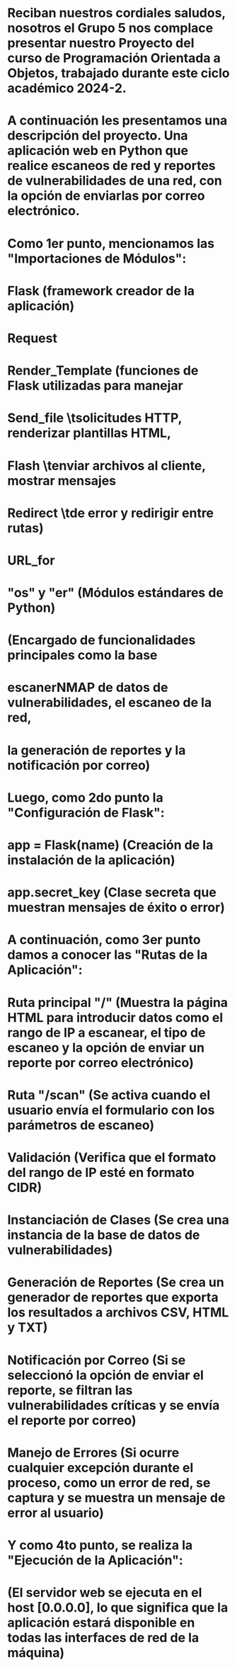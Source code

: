# Reciban nuestros cordiales saludos, nosotros el Grupo 5 nos complace presentar nuestro Proyecto del curso de Programación Orientada a Objetos, trabajado durante este ciclo académico 2024-2. 
# A continuación les presentamos una descripción del proyecto. Una aplicación web en Python que realice escaneos de red y reportes de vulnerabilidades de una red, con la opción de enviarlas por correo electrónico.



# Como 1er punto, mencionamos las "Importaciones de Módulos":

# Flask                           (framework creador de la aplicación)

  #   Request  
  #   Render_Template              (funciones de Flask utilizadas para manejar 
  #   Send_file                      \tsolicitudes HTTP, renderizar plantillas HTML,
  #   Flash                          \tenviar archivos al cliente, mostrar mensajes 
  #   Redirect                        \tde error y redirigir entre rutas)
  #   URL_for

# "os" y "er"                      (Módulos estándares de Python)

#                                  (Encargado de funcionalidades principales como la base 
# escanerNMAP                       de datos de vulnerabilidades, el escaneo de la red,
#                                   la generación de reportes y la notificación por correo) 
                                


# Luego, como 2do punto la "Configuración de Flask":

  #  app = Flask(__name__)          (Creación de la instalación de la aplicación)
  #  app.secret_key                 (Clase secreta que muestran mensajes de éxito o error) 



# A continuación, como 3er punto damos a conocer las "Rutas de la Aplicación":

# Ruta principal "/"                (Muestra la página HTML para introducir datos como el rango de IP a escanear, el tipo de escaneo y la opción de enviar un reporte por correo electrónico)
# Ruta "/scan"                      (Se activa cuando el usuario envía el formulario con los parámetros de escaneo) 

  #   Validación                    (Verifica que el formato del rango de IP esté en formato CIDR) 
  #   Instanciación de Clases       (Se crea una instancia de la base de datos de vulnerabilidades)
  #   Generación de Reportes        (Se crea un generador de reportes que exporta los resultados a archivos CSV, HTML y TXT)
  #   Notificación por Correo       (Si se seleccionó la opción de enviar el reporte, se filtran las vulnerabilidades críticas y se envía el reporte por correo)
  #   Manejo de Errores             (Si ocurre cualquier excepción durante el proceso, como un error de red, se captura y se muestra un mensaje de error al usuario)



# Y como 4to punto, se realiza la "Ejecución de la Aplicación":

#   (El servidor web se ejecuta en el host [0.0.0.0], lo que significa que la aplicación estará disponible en todas las interfaces de red de la máquina)
    







